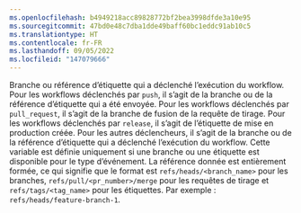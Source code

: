 ```yaml
---
ms.openlocfilehash: b4949218acc89828772bf2bea3998dfde3a10e95
ms.sourcegitcommit: 47bd0e48c7dba1dde49baff60bc1eddc91ab10c5
ms.translationtype: HT
ms.contentlocale: fr-FR
ms.lasthandoff: 09/05/2022
ms.locfileid: "147079666"
---
```

Branche ou référence d’étiquette qui a déclenché l’exécution du workflow. Pour les workflows déclenchés par `push`, il s’agit de la branche ou de la référence d’étiquette qui a été envoyée. Pour les workflows déclenchés par `pull_request`, il s’agit de la branche de fusion de la requête de tirage. Pour les workflows déclenchés par `release`, il s’agit de l’étiquette de mise en production créée. Pour les autres déclencheurs, il s’agit de la branche ou de la référence d’étiquette qui a déclenché l’exécution du workflow. Cette variable est définie uniquement si une branche ou une étiquette est disponible pour le type d’événement. La référence donnée est entièrement formée, ce qui signifie que le format est `refs/heads/<branch_name>` pour les branches, `refs/pull/<pr_number>/merge` pour les requêtes de tirage et `refs/tags/<tag_name>` pour les étiquettes. Par exemple : `refs/heads/feature-branch-1`.
